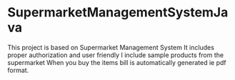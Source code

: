 # SupermarketManagementSystemJava
This project is based on Supermarket Management System
It includes proper authorization and user friendly
I include sample products from the supermarket
When you buy the items bill is automatically generated ie pdf format.
